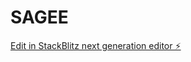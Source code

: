 # SAGEE

[Edit in StackBlitz next generation editor ⚡️](https://stackblitz.com/~/github.com/ydideh810/SAGEE)